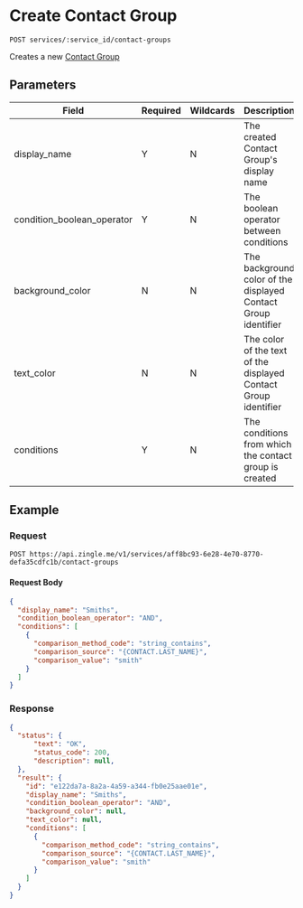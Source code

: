 # Create Contact Group

    POST services/:service_id/contact-groups
    
Creates a new [Contact Group]




## Parameters
Field | Required | Wildcards | Description
--- | --- | --- | ---
display_name | Y | N | The created Contact Group's display name
condition_boolean_operator | Y | N | The boolean operator between conditions
background_color | N | N | The background color of the displayed Contact Group identifier
text_color | N | N | The color of the text of the displayed Contact Group identifier
conditions | Y | N | The conditions from which the contact group is created
 

## Example
### Request

    POST https://api.zingle.me/v1/services/aff8bc93-6e28-4e70-8770-defa35cdfc1b/contact-groups
#### Request Body
```json
{
  "display_name": "Smiths",
  "condition_boolean_operator": "AND",
  "conditions": [
    {
      "comparison_method_code": "string_contains",
      "comparison_source": "{CONTACT.LAST_NAME}",
      "comparison_value": "smith"
    }
  ]
}
```

### Response
``` json
{
  "status": {
      "text": "OK",
      "status_code": 200,
      "description": null,
  },
  "result": {
    "id": "e122da7a-8a2a-4a59-a344-fb0e25aae01e",
    "display_name": "Smiths",
    "condition_boolean_operator": "AND",
    "background_color": null,
    "text_color": null,
    "conditions": [
      {
        "comparison_method_code": "string_contains",
        "comparison_source": "{CONTACT.LAST_NAME}",
        "comparison_value": "smith"
      }
    ]
  }
}
```

[Overview - Request Modifiers]: /README.md#request-modifiers
[Contact Group]: README.md
